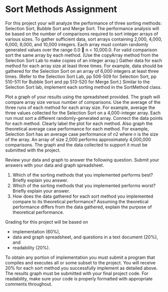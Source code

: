 # Sort Methods Assignment

For this project your will analyze the performance of three sorting methods: Selection Sort, Bubble Sort and Merge Sort. The performance analysis will be based on the number of comparisons required to sort integer arrays of various sizes. To gather sufficient data, sort arrays containing 2,000, 4,000, 6,000, 8,000, and 10,000 integers. Each array must contain randomly generated values over the range 0.0  n < 10,000.0. For valid comparison sort the same array by each method. (Use the copyArray method from the Selection Sort Lab to make copies of an integer array.) Gather data for each method for each array size at least three times. For example, data should be gathered for the Selection Sort on an array of 6,000 integers at least three times. (Refer to the Selection Sort Lab, pp 506-509 for Selection Sort, pp 510-511 for Bubble Sort and pp 513-520 for Merge Sort.) Similar to the Selection Sort lab, implement each sorting method in the SortMethod class.

Plot a graph of your results using the spreadsheet provided. The graph will compare array size versus number of comparisons. Use the average of the three runs of each method for each array size. For example, average the three values collected for the Selection Sort on a 4,000-integer array. Each run must sort a different randomly-generated array. Connect the data points for each method. Clearly label the plot for each method. Also graph the theoretical average case performance for each method. For example, Selection Sort has an average case performance of n2 where n is the size of the array. An array of size 2,000 performs approximately 4,000,000 comparisons. The graph and the data collected to support it must be submitted with the project.

Review your data and graph to answer the following question. Submit your answers with your data and graph spreadsheet.
1. Which of the sorting methods that you implemented performs best? Briefly explain you answer.
2. Which of the sorting methods that you implemented performs worst? Briefly explain your answer.
3. How does the data gathered for each sort method you implemented compare to its theoretical performance? Assuming the theoretical performance differs from the data gathered, explain the purpose of theoretical performance.

Grading for this project will be based on
- implementation (60%),
- data and graph spreadsheet, and questions in a text document (20%), and
- readability (20%).

To obtain any portion of implementation you must submit a program that compiles and executes all or some subset to the project. You will receive 20% for each sort method you successfully implement as detailed above. The results graph must be submitted with your final project code. For readability, make sure your code is properly formatted with appropriate comments throughout.